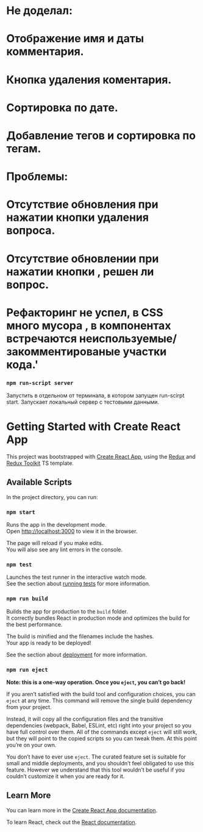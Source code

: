 # Не доделал: 
# Отображение имя и даты комментария.
# Кнопка удаления коментария.
# Сортировка по дате.
# Добавление тегов и сортировка по тегам.

# Проблемы:
# Отсутствие обновления при нажатии кнопки удаления вопроса.
# Отсутствие обновлении при нажатии кнопки , решен ли вопрос.

# Рефакторинг не успел, в CSS много мусора , в компонентах встречаются неиспользуемые/закомментированые участки кода.'

### `npm run-script server`
Запустить в отдельном от терминала, в котором запущен run-scirpt start.
Запускает локальный сервер с тестовыми данными.


# Getting Started with Create React App

This project was bootstrapped with [Create React App](https://github.com/facebook/create-react-app), using the [Redux](https://redux.js.org/) and [Redux Toolkit](https://redux-toolkit.js.org/) TS template.

## Available Scripts

In the project directory, you can run:

### `npm start`

Runs the app in the development mode.\
Open [http://localhost:3000](http://localhost:3000) to view it in the browser.

The page will reload if you make edits.\
You will also see any lint errors in the console.

### `npm test`

Launches the test runner in the interactive watch mode.\
See the section about [running tests](https://facebook.github.io/create-react-app/docs/running-tests) for more information.

### `npm run build`

Builds the app for production to the `build` folder.\
It correctly bundles React in production mode and optimizes the build for the best performance.

The build is minified and the filenames include the hashes.\
Your app is ready to be deployed!

See the section about [deployment](https://facebook.github.io/create-react-app/docs/deployment) for more information.

### `npm run eject`

**Note: this is a one-way operation. Once you `eject`, you can’t go back!**

If you aren’t satisfied with the build tool and configuration choices, you can `eject` at any time. This command will remove the single build dependency from your project.

Instead, it will copy all the configuration files and the transitive dependencies (webpack, Babel, ESLint, etc) right into your project so you have full control over them. All of the commands except `eject` will still work, but they will point to the copied scripts so you can tweak them. At this point you’re on your own.

You don’t have to ever use `eject`. The curated feature set is suitable for small and middle deployments, and you shouldn’t feel obligated to use this feature. However we understand that this tool wouldn’t be useful if you couldn’t customize it when you are ready for it.

## Learn More

You can learn more in the [Create React App documentation](https://facebook.github.io/create-react-app/docs/getting-started).

To learn React, check out the [React documentation](https://reactjs.org/).
